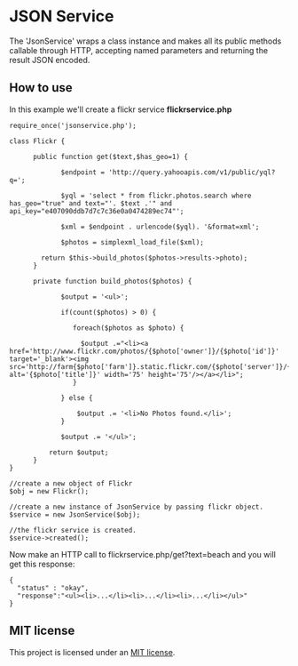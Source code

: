 # JSON Service

  The 'JsonService' wraps a class instance and makes all its public methods callable through HTTP,
  accepting named parameters and returning the result JSON encoded.

## How to use

In this example we'll create a flickr service **flickrservice.php**

    require_once('jsonservice.php');

    class Flickr {

          public function get($text,$has_geo=1) {

                 $endpoint = 'http://query.yahooapis.com/v1/public/yql?q=';
 
                 $yql = 'select * from flickr.photos.search where has_geo="true" and text="'. $text .'" and api_key="e407090ddb7d7c7c36e0a0474289ec74"';

                 $xml = $endpoint . urlencode($yql). '&format=xml';

                 $photos = simplexml_load_file($xml);

            return $this->build_photos($photos->results->photo); 
          } 

          private function build_photos($photos) {

                 $output = '<ul>';

                 if(count($photos) > 0) {

                    foreach($photos as $photo) {

                      $output .="<li><a href='http://www.flickr.com/photos/{$photo['owner']}/{$photo['id']}' target='_blank'><img src='http://farm{$photo['farm']}.static.flickr.com/{$photo['server']}/{$photo['id']}_{$photo['secret']}.jpg' alt='{$photo['title']}' width='75' height='75'/></a></li>";
                    }

                 } else {

                     $output .= '<li>No Photos found.</li>';
                 }

                 $output .= '</ul>';      

              return $output;
          }
    }

    //create a new object of Flickr
    $obj = new Flickr();

    //create a new instance of JsonService by passing flickr object.
    $service = new JsonService($obj);  

    //the flickr service is created.
    $service->created(); 

Now make an HTTP call to flickrservice.php/get?text=beach and you will get this response:

    {
      "status" : "okay",
      "response":"<ul><li>...</li><li>...</li><li>...</li></ul>"
    }


## MIT license

This project is licensed under an [MIT license](http://www.opensource.org/licenses/mit-license.php).